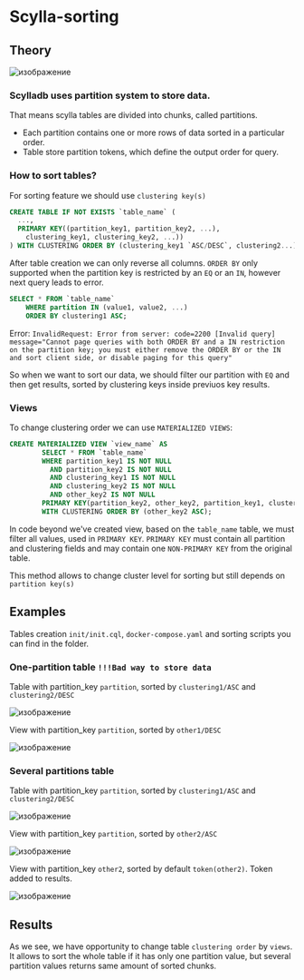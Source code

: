 # Scylla-sorting
## Theory

![изображение](https://user-images.githubusercontent.com/62651944/220197255-7380ab1e-2fae-4362-9263-949bd4dd2910.png)
### Scylladb uses partition system to store data.
That means scylla tables are divided into chunks, called partitions. 
- Each partition contains one or more rows of data sorted in a particular order.
- Table store partition tokens, which define the output order for query.

### How to sort tables?
For sorting feature we should use `clustering key(s)`
```SQL
CREATE TABLE IF NOT EXISTS `table_name` (
  ..., 
  PRIMARY KEY((partition_key1, partition_key2, ...), 
    clustering_key1, clustering_key2, ...))
) WITH CLUSTERING ORDER BY (clustering_key1 `ASC/DESC`, clustering2...);
```
After table creation we can only reverse all columns.
`ORDER BY` only supported when the partition key is restricted by an `EQ` or an `IN`, however next query leads to error.
```SQL
SELECT * FROM `table_name` 
    WHERE partition IN (value1, value2, ...)
    ORDER BY clustering1 ASC;
```
Error:  ```InvalidRequest: Error from server: code=2200 [Invalid query] message="Cannot page queries with both ORDER BY and a IN restriction on the partition key; you must either remove the ORDER BY or the IN and sort client side, or disable paging for this query"```

So when we want to sort our data, we should filter our partition with `EQ` and then get results, sorted by clustering keys inside previuos key results.

### Views
To change clustering order we can use `MATERIALIZED VIEWS`:
```SQL
CREATE MATERIALIZED VIEW `view_name` AS
        SELECT * FROM `table_name`
        WHERE partition_key1 IS NOT NULL 
          AND partition_key2 IS NOT NULL 
          AND clustering_key1 IS NOT NULL 
          AND clustering_key2 IS NOT NULL 
          AND other_key2 IS NOT NULL
        PRIMARY KEY(partition_key2, other_key2, partition_key1, clustering_key2, clustering_key1) 
        WITH CLUSTERING ORDER BY (other_key2 ASC);
```
In code beyond we've created view, based on the `table_name` table, we must filter all values, used in `PRIMARY KEY`.
`PRIMARY KEY` must contain all partition and clustering fields and may contain one `NON-PRIMARY KEY` from the original table.

This method allows to change cluster level for sorting but still depends on `partition key(s)`


## Examples
Tables creation `init/init.cql`, `docker-compose.yaml` and sorting scripts you can find in the folder.

### One-partition table `!!!Bad way to store data`

Table with partition_key `partition`, sorted by `clustering1/ASC` and `clustering2/DESC`

![изображение](https://user-images.githubusercontent.com/62651944/220205750-e7a0bf80-f44c-4c22-b42a-f31512be9209.png)

View with partition_key `partition`, sorted by `other1/DESC`

![изображение](https://user-images.githubusercontent.com/62651944/220205842-e380493b-8676-4132-915d-034684d08723.png)

### Several partitions table

Table with partition_key `partition`, sorted by `clustering1/ASC` and `clustering2/DESC`

![изображение](https://user-images.githubusercontent.com/62651944/220206592-250c5a27-dc7a-41b6-8ee7-57edf5342876.png)

View with partition_key `partition`, sorted by `other2/ASC`

![изображение](https://user-images.githubusercontent.com/62651944/220207231-7f746b0d-60cf-44ec-a7bd-6c322abbb450.png)

View with partition_key `other2`, sorted by default `token(other2)`. Token added to results.

![изображение](https://user-images.githubusercontent.com/62651944/220207657-ed3409a2-380d-4719-8a2e-fe76762fd20c.png)

## Results
As we see, we have opportunity to change table `clustering order` by `views`. 
It allows to sort the whole table if it has only one partition value, but several partition values returns same amount of sorted chunks. 

